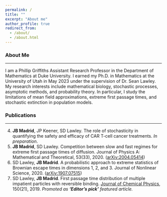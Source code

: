 ```yaml
---
permalink: /
title: ""
excerpt: "About me"
author_profile: true
redirect_from:
  - /about/
  - /about.html
---
```


### About Me

---

I am a Phillip Griffiths Assistant Research Professor in the Department of Mathematics at Duke University. I earned my Ph.D. in Mathematics at the University of Utah in May 2023 under the supervision of Dr. Sean Lawley. My research interests include mathematical biology, stochastic processes, asymptotic methods, and probability theory. In particular, I study the limitations of mean field approximations, extreme first passage times, and stochastic extinction in population models.

### Publications

---

4. **JB Madrid**, JP Keener, SD Lawley. The role of stochasticity in quantifying the safety and efficacy of CAR T-cell cancer treatments. _In preparation_.
3. **JB Madrid**, SD Lawley. Competition between slow and fast regimes for extreme first passage times of diffusion. Journal of Physics A: Mathematical and Theoretical, 53(33), 2020. ([arXiv:2004.05414](https://arxiv.org/abs/2004.05414))
2. SD Lawley, **JB Madrid**. A probabilistic approach to extreme statistics of Brownian escape times in dimensions 1, 2, and 3. Journal of Nonlinear Science, 2020. ([arXiv:1907.07515](https://arxiv.org/abs/1907.07515))
1. SD Lawley, **JB Madrid**. First passage time distribution of multiple impatient particles with reversible binding. [Journal of Chemical Physics](https://pubs.aip.org/aip/jcp/article/150/21/214113/197920/First-passage-time-distribution-of-multiple), 150(21), 2019. _Promoted as **‘Editor’s pick’** featured article._
